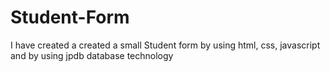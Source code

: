 # Student-Form
I have created a created a small Student form by using html, css, javascript and by using jpdb database technology
